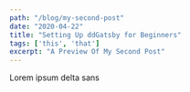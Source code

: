 ```yaml
---
path: "/blog/my-second-post"
date: "2020-04-22"
title: "Setting Up ddGatsby for Beginners" 
tags: ['this', 'that']
excerpt: "A Preview Of My Second Post"
---
```


Lorem ipsum delta sans 